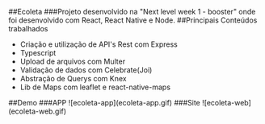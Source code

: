 ##Ecoleta
###Projeto desenvolvido na "Next level week 1 - booster" onde foi desenvolvido com React, React Native e Node.
##Principais Conteúdos trabalhados
<ul>
    <li>Criação e utilização de API's Rest com Express</li>
    <li>Typescript</li>
    <li>Upload de arquivos com Multer</li>
    <li>Validação de dados com Celebrate(Joi)</li>
    <li>Abstração de Querys com Knex</li>
    <li>Lib de Maps com leaflet e react-native-maps</li>
</ul>
##Demo
###APP
![ecoleta-app](ecoleta-app.gif)
###Site
![ecoleta-web](ecoleta-web.gif)